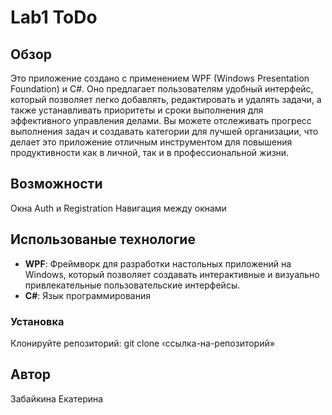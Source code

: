 # Lab1 ToDo

## Обзор
Это приложение создано с применением WPF (Windows Presentation Foundation) и C#. Оно предлагает пользователям удобный интерфейс, который позволяет легко добавлять, редактировать и удалять задачи, а также устанавливать приоритеты и сроки выполнения для эффективного управления делами. Вы можете отслеживать прогресс выполнения задач и создавать категории для лучшей организации, что делает это приложение отличным инструментом для повышения продуктивности как в личной, так и в профессиональной жизни.

## Возможности
Окна Auth и Registration
Навигация между окнами

## Использованые технологие
- **WPF**: Фреймворк для разработки настольных приложений на Windows, который позволяет создавать интерактивные и визуально привлекательные пользовательские интерфейсы.
- **С#**: Язык программирования

### Установка
Клонируйте репозиторий: git clone ‹ссылка-на-репозиторий»

## Автор
Забайкина Екатерина
